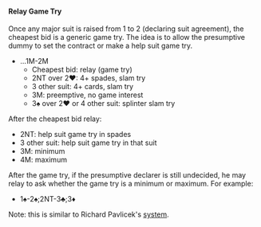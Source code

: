 #### Relay Game Try

Once any major suit is raised from 1 to 2 (declaring suit agreement), the cheapest bid is a generic game try.
The idea is to allow the presumptive dummy to set the contract 
or make a help suit game try.
* ...1M-2M
   * Cheapest bid: relay (game try)
   * 2NT over 2♥: 4+ spades, slam try
   * 3 other suit: 4+ cards, slam try
   * 3M: preemptive, no game interest
   * 3♠ over 2♥ or 4 other suit: splinter slam try

After the cheapest bid relay:
* 2NT: help suit game try in spades
* 3 other suit: help suit game try in that suit
* 3M: minimum
* 4M: maximum

After the game try, if the presumptive declarer is still undecided, 
he may relay to ask whether the game try is a minimum or maximum.
For example:
* 1♠-2♠;2NT-3♣;3♦

Note: this is similar to Richard Pavlicek's [system](http://rpbridge.net/7g70.htm).
